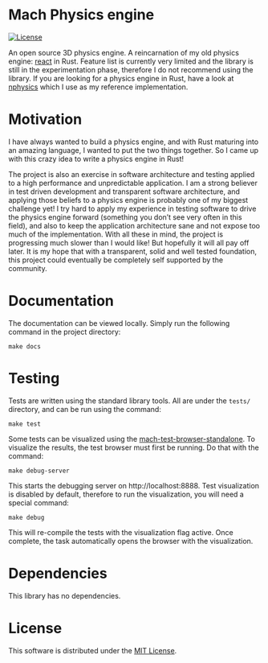 # Mach Physics engine

[![License](https://img.shields.io/badge/license-MIT-yellow.svg)](#license)

An open source 3D physics engine. A reincarnation of my old physics engine:
[react](https://github.com/yggie/react) in Rust. Feature list is currently very
limited and the library is still in the experimentation phase, therefore I do
not recommend using the library. If you are looking for a physics engine in
Rust, have a look at [nphysics](https://github.com/sebcrozet/nphysics) which I
use as my reference implementation.

# Motivation

I have always wanted to build a physics engine, and with Rust maturing into an
amazing language, I wanted to put the two things together. So I came up with
this crazy idea to write a physics engine in Rust!

The project is also an exercise in software architecture and testing applied to
a high performance and unpredictable application. I am a strong believer in
test driven development and transparent software architecture, and applying
those beliefs to a physics engine is probably one of my biggest challenge yet! I
try hard to apply my experience in testing software to drive the physics engine
forward (something you don’t see very often in this field), and also to keep the
application architecture sane and not expose too much of the implementation.
With all these in mind, the project is progressing much slower than I would
like! But hopefully it will all pay off later. It is my hope that with a
transparent, solid and well tested foundation, this project could eventually be
completely self supported by the community.

# Documentation

The documentation can be viewed locally. Simply run the following command in the
project directory:

```
make docs
```

# Testing

Tests are written using the standard library tools. All are under the `tests/`
directory, and can be run using the command:

```
make test
```

Some tests can be visualized using the
[mach-test-browser-standalone](https://github.com/yggie/mach-test-browser-standalone).
To visualize the results, the test browser must first be running. Do that with
the command:

```
make debug-server
```

This starts the debugging server on http://localhost:8888. Test visualization is
disabled by default, therefore to run the visualization, you will need a special
command:

```
make debug
```

This will re-compile the tests with the visualization flag active. Once
complete, the task automatically opens the browser with the visualization.

# Dependencies

This library has no dependencies.


# License

This software is distributed under the [MIT License](LICENSE).

